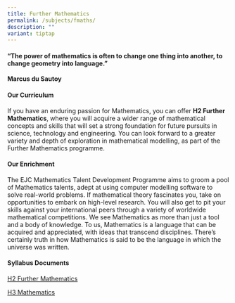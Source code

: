 ```yaml
---
title: Further Mathematics
permalink: /subjects/fmaths/
description: ""
variant: tiptap
---
```

<h4>“The power of mathematics is often to change one thing into another, to change geometry into language.”</h4>
<p><strong>Marcus du Sautoy</strong>
</p>
<h4><strong>Our Curriculum</strong></h4>
<p>If you have an enduring passion for Mathematics, you can offer <strong>H2 Further Mathematics</strong>,
where you will acquire a wider range of mathematical concepts and skills
that will set a strong foundation for future pursuits in science, technology
and engineering. You can look forward to a greater variety and depth of
exploration in mathematical modelling, as part of the Further Mathematics
programme.</p>
<h4><strong>Our Enrichment</strong></h4>
<p>The EJC Mathematics Talent Development Programme aims to groom a pool
of Mathematics talents, adept at using computer modelling software to solve
real-world problems. If mathematical theory fascinates you, take on opportunities
to embark on high-level research. You will also get to pit your skills
against your international peers through a variety of worldwide mathematical
competitions. We see Mathematics as more than just a tool and a body of
knowledge. To us, Mathematics is a language that can be acquired and appreciated,
with ideas that transcend disciplines. There’s certainly truth in how Mathematics
is said to be the language in which the universe was written.</p>
<h4><strong>Syllabus Documents</strong></h4>
<p><a href="https://www.seab.gov.sg/files/A%20Level%20Syllabus%20Sch%20Cddts/2026/9649_y26_sy.pdf" rel="noopener noreferrer nofollow" target="_blank">H2 Further Mathematics</a>
</p>
<p><a href="https://www.seab.gov.sg/files/A%20Level%20Syllabus%20Sch%20Cddts/2026/9820_y26_sy.pdf" rel="noopener noreferrer nofollow" target="_blank">H3 Mathematics</a>
</p>